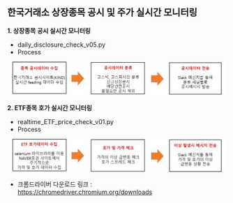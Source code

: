 ## 한국거래소 상장종목 공시 및 주가 실시간 모니터링



**1. 상장종목 공시 실시간 모니터링**
  - daily_disclosure_check_v05.py
  - Process

  ![dataset](./goingci.jpg)
  
**2. ETF종목 호가 실시간 모니터링**
  - realtime_ETF_price_check_v01.py
  - Process

  ![dataset](./price_check.jpg)
  
  - 크롬드라이버 다운로드 링크 : https://chromedriver.chromium.org/downloads
